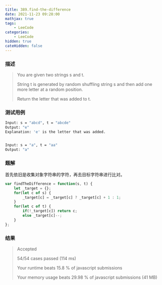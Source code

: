 ```yaml
---
title: 389.find-the-difference
date: 2021-11-23 09:28:00
mathjax: true
tags:
    - LeeCode
categories: 
    - LeeCode
hidden: true
cateHidden: false
---
```


### 描述

> You are given two strings s and t.
> 
> String t is generated by random shuffling string s and then add one more letter at a random position.
> 
> Return the letter that was added to t.

### 测试用例

```bash
Input: s = "abcd", t = "abcde"
Output: "e"
Explanation: 'e' is the letter that was added.


Input: s = "a", t = "aa"
Output: "a"
```

### 题解

首先依旧是收集对象字符串的字符，再去目标字符串进行比对。

```js
var findTheDifference = function(s, t) {
    let _target = {};
    for(let c of s) {
        _target[c] = _target[c] ? _target[c] + 1 : 1;
    }
    for(let c of t) {
        if(!_target[c]) return c;
        else _target[c]--;
    }
};
```

### 结果

> Accepted
> 
> 54/54 cases passed (114 ms)
> 
> Your runtime beats 15.8 % of javascript submissions
> 
> Your memory usage beats 29.98 % of javascript submissions (41 MB)